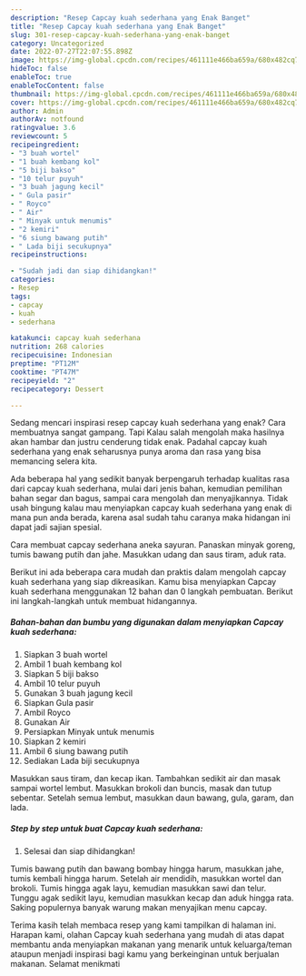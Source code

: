 ```yaml
---
description: "Resep Capcay kuah sederhana yang Enak Banget"
title: "Resep Capcay kuah sederhana yang Enak Banget"
slug: 301-resep-capcay-kuah-sederhana-yang-enak-banget
category: Uncategorized
date: 2022-07-27T22:07:55.898Z
image: https://img-global.cpcdn.com/recipes/461111e466ba659a/680x482cq70/capcay-kuah-sederhana-foto-resep-utama.jpg
hideToc: false
enableToc: true
enableTocContent: false
thumbnail: https://img-global.cpcdn.com/recipes/461111e466ba659a/680x482cq70/capcay-kuah-sederhana-foto-resep-utama.jpg
cover: https://img-global.cpcdn.com/recipes/461111e466ba659a/680x482cq70/capcay-kuah-sederhana-foto-resep-utama.jpg
author: Admin
authorAv: notfound
ratingvalue: 3.6
reviewcount: 5
recipeingredient:
- "3 buah wortel"
- "1 buah kembang kol"
- "5 biji bakso"
- "10 telur puyuh"
- "3 buah jagung kecil"
- " Gula pasir"
- " Royco"
- " Air"
- " Minyak untuk menumis"
- "2 kemiri"
- "6 siung bawang putih"
- " Lada biji secukupnya"
recipeinstructions:

- "Sudah jadi dan siap dihidangkan!"
categories:
- Resep
tags:
- capcay
- kuah
- sederhana

katakunci: capcay kuah sederhana 
nutrition: 268 calories
recipecuisine: Indonesian
preptime: "PT12M"
cooktime: "PT47M"
recipeyield: "2"
recipecategory: Dessert

---
```



Sedang mencari inspirasi resep capcay kuah sederhana yang enak? Cara membuatnya sangat gampang. Tapi Kalau salah mengolah maka hasilnya akan hambar dan justru cenderung tidak enak. Padahal capcay kuah sederhana yang enak seharusnya punya aroma dan rasa yang bisa memancing selera kita.


Ada beberapa hal yang sedikit banyak berpengaruh terhadap kualitas rasa dari capcay kuah sederhana, mulai dari jenis bahan, kemudian pemilihan bahan segar dan bagus, sampai cara mengolah dan menyajikannya. Tidak usah bingung kalau mau menyiapkan capcay kuah sederhana yang enak di mana pun anda berada, karena asal sudah tahu caranya maka hidangan ini dapat jadi sajian spesial.

Cara membuat capcay sederhana aneka sayuran. Panaskan minyak goreng, tumis bawang putih dan jahe. Masukkan udang dan saus tiram, aduk rata.


Berikut ini ada beberapa cara mudah dan praktis dalam mengolah capcay kuah sederhana yang siap dikreasikan. Kamu bisa menyiapkan Capcay kuah sederhana menggunakan 12 bahan dan 0 langkah pembuatan. Berikut ini langkah-langkah untuk membuat hidangannya.

<!--inarticleads1-->

##### Bahan-bahan dan bumbu yang digunakan dalam menyiapkan Capcay kuah sederhana:

1. Siapkan 3 buah wortel
1. Ambil 1 buah kembang kol
1. Siapkan 5 biji bakso
1. Ambil 10 telur puyuh
1. Gunakan 3 buah jagung kecil
1. Siapkan  Gula pasir
1. Ambil  Royco
1. Gunakan  Air
1. Persiapkan  Minyak untuk menumis
1. Siapkan 2 kemiri
1. Ambil 6 siung bawang putih
1. Sediakan  Lada biji secukupnya


Masukkan saus tiram, dan kecap ikan. Tambahkan sedikit air dan masak sampai wortel lembut. Masukkan brokoli dan buncis, masak dan tutup sebentar. Setelah semua lembut, masukkan daun bawang, gula, garam, dan lada. 

<!--inarticleads2-->

##### Step by step untuk buat Capcay kuah sederhana:


1. Selesai dan siap dihidangkan!

Tumis bawang putih dan bawang bombay hingga harum, masukkan jahe, tumis kembali hingga harum. Setelah air mendidih, masukkan wortel dan brokoli. Tumis hingga agak layu, kemudian masukkan sawi dan telur. Tunggu agak sedikit layu, kemudian masukkan kecap dan aduk hingga rata. Saking populernya banyak warung makan menyajikan menu capcay. 

Terima kasih telah membaca resep yang kami tampilkan di halaman ini. Harapan kami, olahan Capcay kuah sederhana yang mudah di atas dapat membantu anda menyiapkan makanan yang menarik untuk keluarga/teman ataupun menjadi inspirasi bagi kamu yang berkeinginan untuk berjualan makanan. Selamat menikmati
